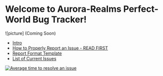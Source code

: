 # <c>**Welcome to Aurora-Realms Perfect-World Bug Tracker!**</c>

![picture] (Coming Soon)

* [Intro](https://github.com/AuroraPW/Aurora-Realms-Perfect-World/wiki/Intro)
* [How to Properly Report an Issue - READ FIRST](https://github.com/AuroraPW/Aurora-Realms-Perfect-World/wiki/How-to-Properly-Report-an-Issue)
* [Report Format Template](https://github.com/AuroraPW/Aurora-Realms-Perfect-World/wiki/Report-Format)
* [List of Current Issues](https://github.com/AuroraPW/Aurora-Realms-Perfect-World/issues)

[![Average time to resolve an issue](http://isitmaintained.com/badge/resolution/AuroraPW/Aurora-Realms-Perfect-World.svg)](http://isitmaintained.com/project/AuroraPW/Aurora-Realms-Perfect-World "Average time to resolve an issue")
